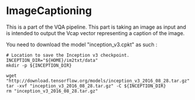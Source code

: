 # ImageCaptioning

This is a part of the VQA pipeline. This part is taking an image as input and is intended to output the Vcap vector representing a caption of the image.

You need to download the model "inception_v3.cpkt" as such :

```powerconsole
# Location to save the Inception v3 checkpoint.
INCEPTION_DIR="${HOME}/im2txt/data"
mkdir -p ${INCEPTION_DIR}

wget "http://download.tensorflow.org/models/inception_v3_2016_08_28.tar.gz"
tar -xvf "inception_v3_2016_08_28.tar.gz" -C ${INCEPTION_DIR}
rm "inception_v3_2016_08_28.tar.gz"
```
